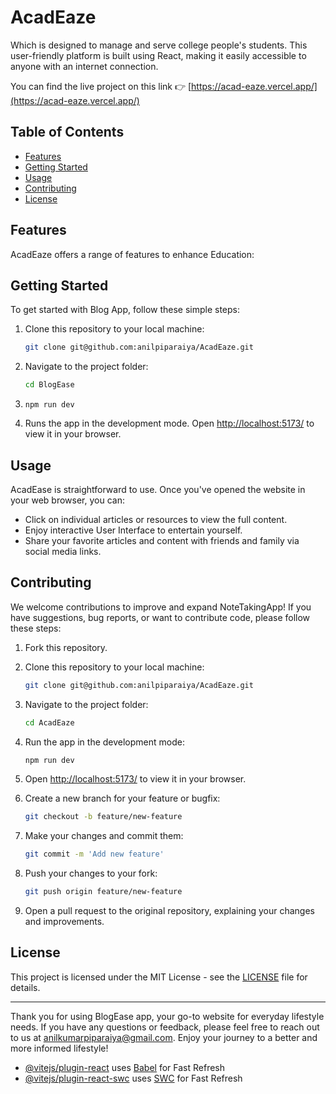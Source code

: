 # AcadEaze


Which is designed to manage and serve college people's students. This user-friendly platform is built using React, making it easily accessible to anyone with an internet connection.

You can find the live project on this link 👉
[https://acad-eaze.vercel.app/](https://acad-eaze.vercel.app/)


## Table of Contents

- [Features](#features)
- [Getting Started](#getting-started)
- [Usage](#usage)
- [Contributing](#contributing)
- [License](#license)

## Features

AcadEaze offers a range of features to enhance Education:



## Getting Started

To get started with Blog App, follow these simple steps:

1. Clone this repository to your local machine:
   ```bash
   git clone git@github.com:anilpiparaiya/AcadEaze.git
   ```

2. Navigate to the project folder:
   ```bash
   cd BlogEase
   ```

3. `npm run dev`

4. Runs the app in the development mode. Open [http://localhost:5173/](http://localhost:5173/) to view it in your browser.


## Usage

AcadEase is straightforward to use. Once you've opened the website in your web browser, you can:

- Click on individual articles or resources to view the full content.
- Enjoy interactive User Interface to entertain yourself.
- Share your favorite articles and content with friends and family via social media links.

## Contributing

We welcome contributions to improve and expand NoteTakingApp! If you have suggestions, bug reports, or want to contribute code, please follow these steps:

1. Fork this repository.

2. Clone this repository to your local machine:
   ```bash
   git clone git@github.com:anilpiparaiya/AcadEaze.git
   ```

3. Navigate to the project folder:
   ```bash
   cd AcadEaze
   ```

4. Run the app in the development mode:
   ```bash
   npm run dev
   ```


5.  Open [http://localhost:5173/](http://localhost:5173/) to view it in your browser.

6. Create a new branch for your feature or bugfix:
   ```bash
   git checkout -b feature/new-feature
   ```
7. Make your changes and commit them:
   ```bash
   git commit -m 'Add new feature'
   ```
8. Push your changes to your fork:
   ```bash
   git push origin feature/new-feature
   ```
9. Open a pull request to the original repository, explaining your changes and improvements.

## License

This project is licensed under the MIT License - see the [LICENSE](LICENSE) file for details.

---

Thank you for using BlogEase app, your go-to website for everyday lifestyle needs. If you have any questions or feedback, please feel free to reach out to us at [anilkumarpiparaiya@gmail.com](mailto:anilkumarpiparaiya@gmail.com). Enjoy your journey to a better and more informed lifestyle!






- [@vitejs/plugin-react](https://github.com/vitejs/vite-plugin-react/blob/main/packages/plugin-react/README.md) uses [Babel](https://babeljs.io/) for Fast Refresh
- [@vitejs/plugin-react-swc](https://github.com/vitejs/vite-plugin-react-swc) uses [SWC](https://swc.rs/) for Fast Refresh